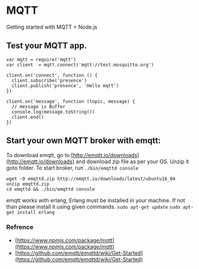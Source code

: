 # MQTT
Getting started with MQTT + Node.js

## Test your MQTT app.
```
var mqtt = require('mqtt')
var client  = mqtt.connect('mqtt://test.mosquitto.org')
 
client.on('connect', function () {
  client.subscribe('presence')
  client.publish('presence', 'Hello mqtt')
})
 
client.on('message', function (topic, message) {
  // message is Buffer
  console.log(message.toString())
  client.end()
})
```
## Start your own MQTT broker with emqtt:
To download emqtt, go to [http://emqtt.io/downloads](http://emqtt.io/downloads) and download zip file as per your OS. Unzip it goto folder.
To start broker, run `./bin/emqttd console`

```
wget -O emqttd.zip http://emqtt.io/downloads/latest/ubuntu16_04
unzip emqttd.zip
cd emqttd && ./bin/emqttd console
```

emqtt works with erlang, Erlang must be installed in your machine.
If not than please install it using given commands.
`sudo apt-get update` 
`sudo apt-get install erlang`

### Refrence
- [https://www.npmjs.com/package/mqtt](https://www.npmjs.com/package/mqtt)
- [https://github.com/emqtt/emqttd/wiki/Get-Started](https://github.com/emqtt/emqttd/wiki/Get-Started)




